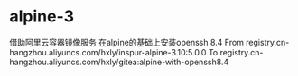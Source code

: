 # alpine-3
借助阿里云容器镜像服务 在alpine的基础上安装openssh 8.4
From registry.cn-hangzhou.aliyuncs.com/hxly/inspur-alpine-3.10:5.0.0
To   registry.cn-hangzhou.aliyuncs.com/hxly/gitea:alpine-with-openssh8.4
